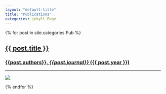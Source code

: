 ```yaml
---
layout: "default-title"
title: "Publications"
categories: jekyll Page
---
```


<!-- Pubs List -->
{% for post in site.categories.Pub %}
<div class="image-container shadow center" >
  <div class="pub-preview">
    <article class="post-preview">
        <a href="{{ post.url | prepend: site.baseurl | replace: '//', '/' }}">
        <h2 class="post-title">{{ post.title }}</h2>
        <h3 class="post-subtitle">{{post.authors}}, <i>{{post.journal}}</i> ({{ post.year }}) </h3>
        <hr class="striped-border"> 
        <picture height="900">
            <source
                srcset="{{site.baseurl}}/assets/content/Images/Pubs/{{ post.year }}/{{ post.pub-id }}/{{ post.pubtitlepic }}.{{ post.pubtitlepic_suff }} 2x"
                media="(max-width: 768px) and (-webkit-min-device-pixel-ratio: 1.5), (max-width: 768px) and (min-resolution: 144dpi)">
            <source
                srcset="{{site.baseurl}}/assets/content/Images/Pubs/{{ post.year }}/{{ post.pub-id }}/{{ post.pubtitlepic }}.{{ post.pubtitlepic_suff }} 2x"
                media="(max-width: 768px)">
            <source
                srcset="{{site.baseurl}}/assets/content/Images/Pubs/{{ post.year }}/{{ post.pub-id }}/{{ post.pubtitlepic }}.{{ post.pubtitlepic_suff }} 2x"
                media="(-webkit-min-device-pixel-ratio: 1.5), (min-resolution: 144dpi)">
            <source
                srcset="{{site.baseurl}}/assets/content/Images/Pubs/{{ post.year }}/{{ post.pub-id }}/{{ post.pubtitlepic }}.{{ post.pubtitlepic_suff }} 2x">
            <img src="{{site.baseurl}}/assets/content/Images/Pubs/{{ post.year }}/{{ post.pub-id }}/{{ post.pubtitlepic }}.{{ post.pubtitlepic_suff }}">
        </picture>
        </a>
    </article>
    <a href="{{ post.url | prepend: site.baseurl | replace: '//', '/' }}">
    <div class="after"></div>
    </a>
  </div>
</div>


<!-- <div class="container shadow center">
  <article class="post-preview">
  <div class="myDiv">
    <div class="subDiv">
      <img src="{{site.baseurl}}/assets/content/Images/Pubs/{{ post.year }}/{{ post.pub-id }}/{{ post.pubtitlepic }}.{{ post.pubtitlepic_suff }}" class="w-100" />
    </div>
  </div>
  </article>
</div> -->

<!-- <div
  class="bg-image hover-overlay ripple shadow-1-strong rounded"
  data-mdb-ripple-color="light"
>
  <img src="{{site.baseurl}}/assets/content/Images/Pubs/{{ post.year }}/{{ post.pub-id }}/{{ post.pubtitlepic }}.{{ post.pubtitlepic_suff }}" class="w-100" />
  <a href="#!">
    <div class="mask" style="background-color: rgba(251, 251, 251, 0.2)"></div>
  </a>
</div> -->


{% endfor %}


